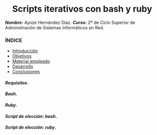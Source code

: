<center>

# Scripts iterativos con bash y ruby

</center>

***Nombre:*** Ayoze Hernández Díaz.
***Curso:*** 2º de Ciclo Superior de Administración de Sistemas Informáticos en Red.

### ÍNDICE

+ [Introducción](#id1)
+ [Objetivos](#id2)
+ [Material empleado](#id3)
+ [Desarrollo](#id4)
+ [Conclusiones](#id5)

#### ***Requisitos***. <a name="id1"></a>

#### ***Bash***. <a name="id2"></a>

#### ***Ruby***. <a name="id3"></a>

#### ***Script de elección: bash***. <a name="id4"></a>

#### ***Script de elección: ruby***. <a name="id5"></a>
